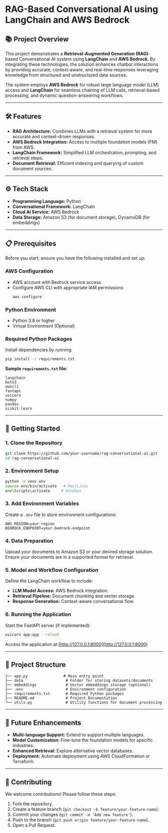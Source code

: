 # RAG-Based Conversational AI using LangChain and AWS Bedrock

## 📚 Project Overview
This project demonstrates a **Retrieval-Augmented Generation (RAG)**-based Conversational AI system using **LangChain** and **AWS Bedrock**. By integrating these technologies, the solution enhances chatbot interactions by providing accurate, context-aware, and real-time responses leveraging knowledge from structured and unstructured data sources.

The system employs **AWS Bedrock** for robust large language model (LLM) access and **LangChain** for seamless chaining of LLM calls, retrieval-based processing, and dynamic question-answering workflows.

---

## 🛠️ Features
- **RAG Architecture:** Combines LLMs with a retrieval system for more accurate and context-driven responses.
- **AWS Bedrock Integration:** Access to multiple foundation models (FM) from AWS.
- **LangChain Framework:** Simplified LLM orchestration, prompting, and retrieval steps.
- **Document Retrieval:** Efficient indexing and querying of custom document sources.
---

## ⚙️ Tech Stack
- **Programming Language:** Python
- **Conversational Framework:** LangChain
- **Cloud AI Service:** AWS Bedrock
- **Data Storage:** Amazon S3 (for document storage), DynamoDB (for embeddings)
---

## 📋 Prerequisites
Before you start, ensure you have the following installed and set up:

### AWS Configuration
- AWS account with Bedrock service access.
- Configure AWS CLI with appropriate IAM permissions:
  ```bash
  aws configure
  ```

### Python Environment
- Python 3.8 or higher
- Virtual Environment (Optional)

### Required Python Packages
Install dependencies by running:
```bash
pip install -r requirements.txt
```
**Sample `requirements.txt` file:**
```plaintext
langchain
boto3
awscli
fastapi
uvicorn
numpy
pandas
scikit-learn
```

---

## 🚀 Getting Started

### 1. Clone the Repository
```bash
git clone https://github.com/your-username/rag-conversational-ai.git
cd rag-conversational-ai
```

### 2. Environment Setup
```bash
python -m venv env
source env/bin/activate   # Mac/Linux
env\Scripts\activate     # Windows
```

### 3. Add Environment Variables
Create a `.env` file to store environment configurations:
```env
AWS_REGION=your-region
BEDROCK_ENDPOINT=your-bedrock-endpoint
```

### 4. Data Preparation
Upload your documents to Amazon S3 or your desired storage solution. Ensure your documents are in a supported format for retrieval.

### 5. Model and Workflow Configuration
Define the LangChain workflow to include:
- **LLM Model Access:** AWS Bedrock integration.
- **Retrieval Pipeline:** Document chunking and vector storage.
- **Response Generation:** Context-aware conversational flow.

### 6. Running the Application
Start the FastAPI server (if implemented):
```bash
uvicorn app:app --reload
```
Access the application at [http://127.0.0.1:8000](http://127.0.0.1:8000)

---

## 🧩 Project Structure
```
├── app.py                # Main entry point
├── data                   # Folder for storing datasets/documents
├── embeddings             # Vector embeddings storage (optional)
├── .env                   # Environment configuration
├── requirements.txt       # Required Python packages
├── README.md              # Project Documentation
└── utils.py               # Utility functions for document processing
```

---

## 🎯 Future Enhancements
- **Multi-language Support:** Extend to support multiple languages.
- **Model Customization:** Fine-tune the foundation models for specific industries.
- **Enhanced Retrieval:** Explore alternative vector databases.
- **Deployment:** Automate deployment using AWS CloudFormation or Terraform.

---

## 🤝 Contributing
We welcome contributions! Please follow these steps:
1. Fork the repository.
2. Create a feature branch (`git checkout -b feature/your-feature-name`).
3. Commit your changes (`git commit -m 'Add new feature'`).
4. Push to the branch (`git push origin feature/your-feature-name`).
5. Open a Pull Request.
